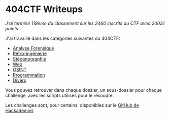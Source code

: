 # 404CTF Writeups

*J'ai terminé 119ème du classement sur les 2460 inscrits au CTF avec 20031 points*

J'ai travaillé dans les catégories suivantes du 404CTF:

- [Analyse Forensique](./Analyse%20Forensique/)
- [Rétro-ingénierie](./Rétro-ingénierie/)
- [Stéganographie](./Stéganographie/)
- [Web](./Web/)
- [OSINT](./OSINT/)
- [Programmation](./Programmation/)
- [Divers](./Divers/)

Vous pouvez retrouver dans chaque dossier, un sous-dossier pour chaque challenge, avec les scripts utilisés pour le résoudre.

Les challenges sont, pour certains, disponibles sur le [GitHub de Hackademint](https://github.com/HackademINT/404CTF).
